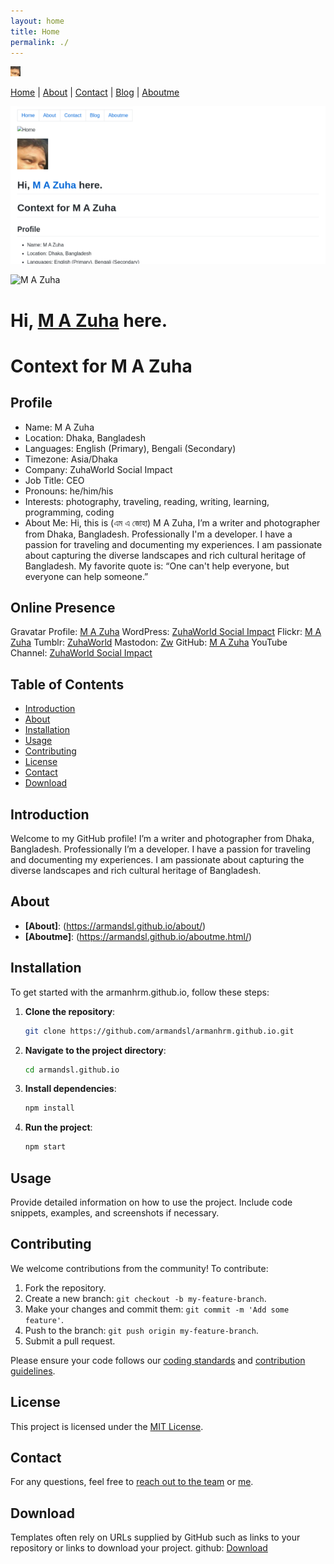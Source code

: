 ```yaml
---
layout: home
title: Home
permalink: ./
---
```

![Favicon](assets/img/favicon.ico)

[Home](./) | [About](./about) | [Contact](./contact) | [Blog](./blog) | [Aboutme](./aboutme.html)

![Home](assets/img/home.png)

![M A Zuha](https://avatars.githubusercontent.com/u/38503380?s=100&v=4)

Hi, [M A Zuha](https://armandsl.github.io) here.
================================

# Context for M A Zuha

## Profile
- Name: M A Zuha
- Location: Dhaka, Bangladesh
- Languages: English (Primary), Bengali (Secondary)
- Timezone: Asia/Dhaka
- Company: ZuhaWorld Social Impact
- Job Title: CEO
- Pronouns: he/him/his
- Interests: photography, traveling, reading, writing, learning, programming, coding
- About Me: Hi, this is (এম এ জোহা) M A Zuha, I’m a writer and photographer from Dhaka, Bangladesh. Professionally I'm a developer. I have a passion for traveling and documenting my experiences. I am passionate about capturing the diverse landscapes and rich cultural heritage of Bangladesh. My favorite quote is: “One can't help everyone, but everyone can help someone.”

## Online Presence
Gravatar Profile: [M A Zuha](https://gravatar.com/zuhaworld)
WordPress: [ZuhaWorld Social Impact](https://zuhaworld.com)
Flickr: [M A Zuha](https://www.flickr.com/people/zuhaworld)
Tumblr: [ZuhaWorld](http://zuhaworld.tumblr.com)
Mastodon: [Zw](https://mastodon.social/@zuhaworld)
GitHub: [M A Zuha](https://github.com/armandsl)
YouTube Channel: [ZuhaWorld Social Impact](https://www.youtube.com/@zuhaworld)

## Table of Contents
- [Introduction](#introduction)
- [About](#about)
- [Installation](#installation)
- [Usage](#usage)
- [Contributing](#contributing)
- [License](#license)
- [Contact](#contact)
- [Download](#download)

## Introduction
Welcome to my GitHub profile!
I’m a writer and photographer from Dhaka, Bangladesh. Professionally I’m a developer. I have a passion for traveling and documenting my experiences. I am passionate about capturing the diverse landscapes and rich cultural heritage of Bangladesh.

## About
- **[About]**: (https://armandsl.github.io/about/)
- **[Aboutme]**: (https://armandsl.github.io/aboutme.html/)

## Installation
To get started with the armanhrm.github.io, follow these steps:

1. **Clone the repository**:
   ```bash
   git clone https://github.com/armandsl/armanhrm.github.io.git
   ```

2. **Navigate to the project directory**:
   ```bash
   cd armandsl.github.io
   ```

3. **Install dependencies**:
   ```bash
   npm install
   ```

4. **Run the project**:
   ```bash
   npm start
   ```

## Usage
Provide detailed information on how to use the project. Include code snippets, examples, and screenshots if necessary.

## Contributing
We welcome contributions from the community! To contribute:

1. Fork the repository.
2. Create a new branch: `git checkout -b my-feature-branch`.
3. Make your changes and commit them: `git commit -m 'Add some feature'`.
4. Push to the branch: `git push origin my-feature-branch`.
5. Submit a pull request.

Please ensure your code follows our [coding standards](link-to-coding-standards) and [contribution guidelines](link-to-contribution-guidelines).

## License
This project is licensed under the [MIT License](LICENSE).

## Contact
For any questions, feel free to [reach out to the team](mailto:info@zuha.site) or [me](https://armandsl.github.io/contact/).

## Download
Templates often rely on URLs supplied by GitHub such as links to your repository or links to download your project.
github:
  [Download](https://armndsl.github.io/download.zip)
